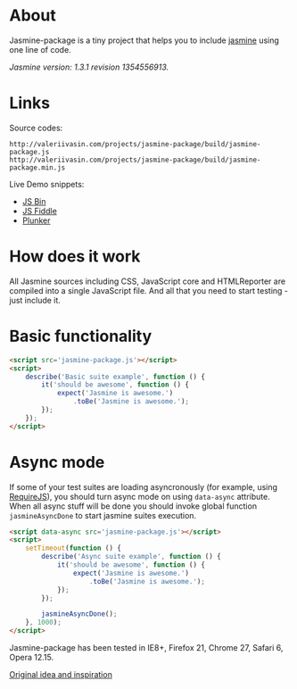 About
=====
Jasmine-package is a tiny project that helps you to include [jasmine](https://jasmine.github.io/) using one line of code.

*Jasmine version: 1.3.1 revision 1354556913.*

Links
=====
Source codes:
```
http://valeriivasin.com/projects/jasmine-package/build/jasmine-package.js
http://valeriivasin.com/projects/jasmine-package/build/jasmine-package.min.js
```
Live Demo snippets:
* [JS Bin](http://jsbin.com/ipafox/1/edit)
* [JS Fiddle](http://jsfiddle.net/InviS/LZ2RE)
* [Plunker](http://plnkr.co/edit/aRoi9DNGOxopuq3X9LEk?p=preview)

How does it work
================
All Jasmine sources including CSS, JavaScript core and HTMLReporter are compiled into a single JavaScript file. And all that you need to start testing - just include it.

Basic functionality
===================

```html
<script src='jasmine-package.js'></script>
<script>
    describe('Basic suite example', function () {
        it('should be awesome', function () {
            expect('Jasmine is awesome.')
                .toBe('Jasmine is awesome.');
        });
    });
</script>
```

Async mode
==========
If some of your test suites are loading asyncronously (for example, using [RequireJS](http://requirejs.org)), you should turn async mode on using `data-async` attribute. When all async stuff will be done you should invoke global function `jasmineAsyncDone` to start jasmine suites execution.

```html
<script data-async src='jasmine-package.js'></script>
<script>
    setTimeout(function () {
        describe('Async suite example', function () {
            it('should be awesome', function () {
                expect('Jasmine is awesome.')
                    .toBe('Jasmine is awesome.');
            });
        });

        jasmineAsyncDone();
    }, 1000);
</script>
```

Jasmine-package has been tested in IE8+, Firefox 21, Chrome 27, Safari 6, Opera 12.15.

[Original idea and inspiration](https://github.com/searls/jasmine-all)
